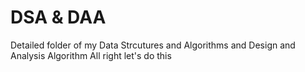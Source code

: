 # DSA & DAA
Detailed folder of my Data Strcutures and Algorithms and Design and Analysis Algorithm
All right let's do this
